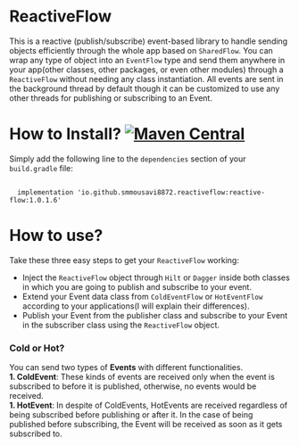 # ReactiveFlow
This is a reactive (publish/subscribe) event-based library to handle sending objects efficiently through the whole app based on `SharedFlow`. You can wrap any type of object into an `EventFlow` type and send them anywhere in your app(other classes, other packages, or even other modules) through a `ReactiveFlow` without needing any
class instantiation.
All events are sent in the background thread by default though it can be customized to use any other threads for publishing or subscribing to an Event.

# How to Install? [![Maven Central](https://img.shields.io/maven-central/v/io.github.smmousavi8872.reactiveflow/reactive-flow.svg?color=brightgreen)](https://search.maven.org/artifact/io.github.smmousavi8872.reactiveflow/reactive-flow)
Simply add the following line to the `dependencies` section of your `build.gradle` file:

```

  implementation 'io.github.smmousavi8872.reactiveflow:reactive-flow:1.0.1.6'

```

# How to use?
Take these three easy steps to get your `ReactiveFlow` working:
* Inject the `ReactiveFlow` object through `Hilt` or `Dagger` inside both classes in which you are going to publish and subscribe to your event.
* Extend your Event data class from `ColdEventFlow` or `HotEventFlow` according to your applications(I will explain their differences).
* Publish your Event from the publisher class and subscribe to your Event in the subscriber class using the `ReactiveFlow` object.

### Cold or Hot?<br/>
You can send two types of **Events** with different functionalities.<br/>
**1. ColdEvent**: These kinds of events are received only when the event is subscribed to before it is published, otherwise, no events would be received.<br/>
**1. HotEvent**: In despite of ColdEvents, HotEvents are received regardless of being subscribed before publishing or after it. In the case of being published before subscribing, the Event will be received as soon as it gets subscribed to.
